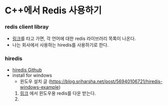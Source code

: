 # C++에서 Redis 사용하기

### **redis client libray**
- [링크](https://redis.io/clients#c--)를 타고 가면, 각 언어에 대한 redis 라이브러리 목록이 나온다.
- 나는 회사에서 사용하는 hiredis를 사용하기로 한다.

### **hiredis**
- [hiredis Github](https://github.com/redis/hiredis)
- install for windows
  - 윈도우 설치 글 (https://blog.sriharsha.net/post/56940106721/hiredis-windows-example)
  1. [링크](https://github.com/microsoftarchive/redis/releases) 에서 윈도우용 redis를 다운 받는다.
  2. 


